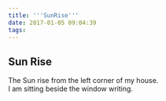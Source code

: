 ```yaml
---
title: '''SunRise'''
date: 2017-01-05 09:04:39
tags:
---
```


## Sun Rise

The Sun rise from the left corner of my house.  
I am sitting beside the window writing.

